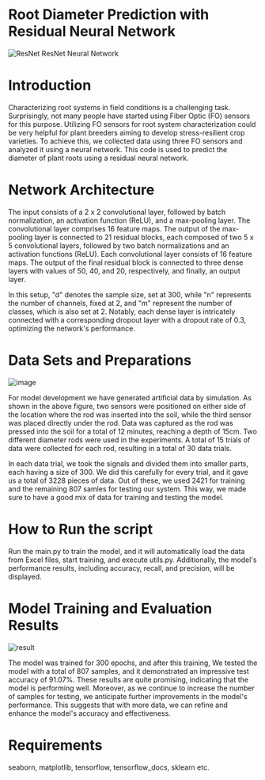 # Root Diameter Prediction with Residual Neural Network
![ResNet](https://github.com/Computational-Plant-Science/Root-Diameter-Prediction-with-Residual-Neural-Network/assets/133724174/3bf17fb4-86a3-4c52-9e69-5c7f1f1bf721)
ResNet Neural Network

# Introduction
Characterizing root systems in field conditions is a challenging task. Surprisingly, not many people have started using Fiber Optic (FO) sensors for this purpose. Utilizing FO sensors for root system characterization could be very helpful for plant breeders aiming to develop stress-resilient crop varieties. To achieve this, we collected data using three FO sensors and analyzed it using a neural network. This code is used to predict the diameter of plant roots using a residual neural network.

# Network Architecture
The input consists of a 2 x 2 convolutional layer, followed by batch normalization, an activation function (ReLU), and a max-pooling layer. The convolutional layer comprises 16 feature maps. The output of the max-pooling layer is connected to 21 residual blocks, each composed of two 5 x 5 convolutional layers, followed by two batch normalizations and an activation functions (ReLU). Each convolutional layer consists of 16 feature maps. The output of the final residual block is connected to three dense layers with values of 50, 40, and 20, respectively, and finally, an output layer. 

In this setup, "d" denotes the sample size, set at 300, while "n" represents the number of channels, fixed at 2, and "m" represent the number of classes, which is also set at 2. Notably, each dense layer is intricately connected with a corresponding dropout layer with a dropout rate of 0.3, optimizing the network's performance.

# Data Sets and Preparations 
![image](https://github.com/Computational-Plant-Science/Root-Diameter-Prediction-with-Residual-Neural-Network/assets/133724174/4b587fdd-9d24-411c-97fb-5ba15566683d)

For model development we have generated artificial data by simulation. As shown in the above figure, two sensors were positioned on either side of the location where the rod was inserted into the soil, while the third sensor was placed directly under the rod. Data was captured as the rod was pressed into the soil for a total of 12 minutes, reaching a depth of 15cm. Two different diameter rods were used in the experiments. A total of 15 trials of data were collected for each rod, resulting in a total of 30 data trials.

In each data trial, we took the signals and divided them into smaller parts, each having a size of 300. We did this carefully for every trial, and it gave us a total of 3228 pieces of data. Out of these, we used 2421 for training and the remaining 807 samles for testing our system. This way, we made sure to have a good mix of data for training and testing the model.


# How to Run the script  
Run the main.py to train the model, and it will automatically load the data from Excel files, start training, and execute utils.py. Additionally, the model's performance results, including accuracy, recall, and precision, will be displayed.

# Model Training and Evaluation Results 
![result](https://github.com/Computational-Plant-Science/Root-Diameter-Prediction-with-Residual-Neural-Network/assets/133724174/24fdebd1-1aac-4c33-9995-bf8c740da3d4)

The model was trained for 300 epochs, and after this training, We tested the model with a total of 807 samples, and it demonstrated an impressive test accuracy of 91.07%. These results are quite promising, indicating that the model is performing well. Moreover, as we continue to increase the number of samples for testing, we anticipate further improvements in the model's performance. This suggests that with more data, we can refine and enhance the model's accuracy and effectiveness. 

# Requirements
seaborn, matplotlib, tensorflow, tensorflow_docs, sklearn etc.

